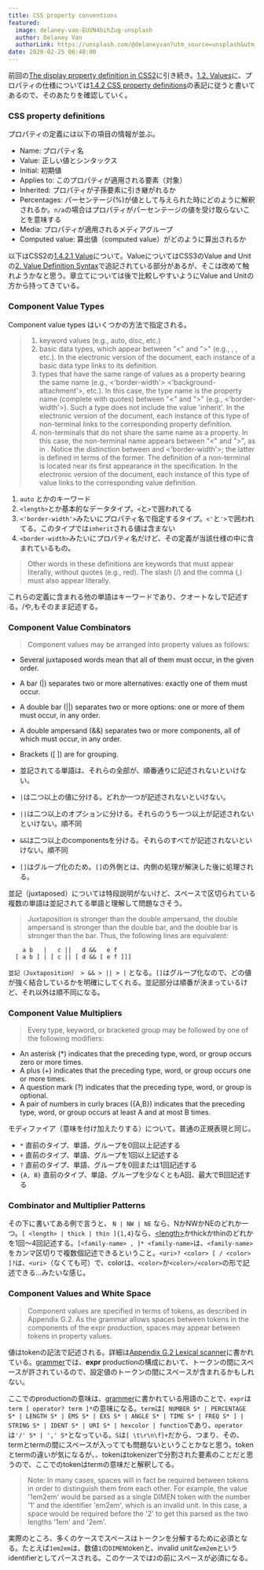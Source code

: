 ```yaml
---
title: CSS property conventions
featured:
  image: delaney-van-EUVN4bihZug-unsplash
  author: Delaney Van
  authorLink: https://unsplash.com/@delaneyvan?utm_source=unsplash&utm_medium=referral&utm_content=creditCopyText
date: 2020-02-25 06:48:00
---
```

前回の[The display property definition in CSS2](https://memolog.org/2020/display-property-definition-in-css2.html)に引き続き。[1.2. Values](https://www.w3.org/TR/css-display-3/#values)に、プロパティの仕様については[1.4.2 CSS property definitions](https://www.w3.org/TR/CSS22/about.html#property-defs)の表記に従うと書いてあるので、そのあたりを確認していく。<!-- more -->

### CSS property definitions

プロパティの定義には以下の項目の情報が並ぶ。

* Name:	プロパティ名
* Value:	正しい値とシンタックス
* Initial:	初期値
* Applies to:	このプロパティが適用される要素（対象）
* Inherited:	プロパティが子孫要素に引き継がれるか
* Percentages:	パーセンテージ(%)が値として与えられた時にどのように解釈されるか。`n/a`の場合はプロパティがパーセンテージの値を受け取らないことを意味する
* Media:	プロパティが適用されるメディアグループ
* Computed value:	算出値（computed value）がどのように算出されるか

以下はCSS2の[1.4.2.1 Value](https://www.w3.org/TR/CSS22/about.html#value-defs)について。ValueについてはCSS3のValue and Unitの[2. Value Definition Syntax](https://www.w3.org/TR/css-values-3/#value-defs)で追記されている部分があるが、そこは改めて触れようかなと思う。章立てについては後で比較しやすいようにValue and Unitの方から持ってきている。

### Component Value Types

Component value types はいくつかの方法で指定される。

> 1. keyword values (e.g., auto, disc, etc.)
> 2. basic data types, which appear between "<" and ">" (e.g., <length>, <percentage>, etc.). In the electronic version of the document, each instance of a basic data type links to its definition.
> 3. types that have the same range of values as a property bearing the same name (e.g., <'border-width'> <'background-attachment'>, etc.). In this case, the type name is the property name (complete with quotes) between "<" and ">" (e.g., <'border-width'>). Such a type does not include the value 'inherit'. In the electronic version of the document, each instance of this type of non-terminal links to the corresponding property definition.
> 4. non-terminals that do not share the same name as a property. In this case, the non-terminal name appears between "<" and ">", as in <border-width>. Notice the distinction between <border-width> and <'border-width'>; the latter is defined in terms of the former. The definition of a non-terminal is located near its first appearance in the specification. In the electronic version of the document, each instance of this type of value links to the corresponding value definition.

1. `auto` とかのキーワード
2. `<length>`とか基本的なデータタイプ。`<`と`>`で囲われてる
3. `<'border-width'>`みたいにプロパティ名で指定するタイプ。`<'`と`'>`で囲われてる。このタイプでは`inherit`される値は含まない
4. `<border-width>`みたいにプロパティ名だけど、その定義が当該仕様の中に含まれているもの。

> Other words in these definitions are keywords that must appear literally, without quotes (e.g., red). The slash (/) and the comma (,) must also appear literally.

これらの定義に含まれる他の単語はキーワードであり、クオートなしで記述する。/や,もそのまま記述する。

### Component Value Combinators

> Component values may be arranged into property values as follows:
* Several juxtaposed words mean that all of them must occur, in the given order.
* A bar (|) separates two or more alternatives: exactly one of them must occur.
* A double bar (||) separates two or more options: one or more of them must occur, in any order.
* A double ampersand (&&) separates two or more components, all of which must occur, in any order.
* Brackets ([ ]) are for grouping.

* 並記されてる単語は、それらの全部が、順番通りに記述されないといけない。
* `|`は二つ以上の値に分ける。どれか一つが記述されないといけない。
* `||`は二つ以上のオプションに分ける。それらのうち一つ以上が記述されないといけない。順不同
* `&&`は二つ以上のcomponentsを分ける。それらのすべてが記述されないといけない。順不同
* `[]`はグループ化のため。`[]`の外側とは、内側の処理が解決した後に処理される。

並記（juxtaposed）については特段説明がないけど、スペースで区切られている複数の単語は並記されてる単語と理解して問題なさそう。

> Juxtaposition is stronger than the double ampersand, the double ampersand is stronger than the double bar, and the double bar is stronger than the bar. Thus, the following lines are equivalent:
```
    a b   |   c ||   d &&   e f
  [ a b ] | [ c || [ d && [ e f ]]]
```

`並記（Juxtaposition） > && > || > |` となる。`[]`はグループ化なので、どの値が強く結合しているかを明確にしてくれる。並記部分は順番が決まっているけど、それ以外は順不同になる。

### Component Value Multipliers

> Every type, keyword, or bracketed group may be followed by one of the following modifiers:
* An asterisk (*) indicates that the preceding type, word, or group occurs zero or more times.
* A plus (+) indicates that the preceding type, word, or group occurs one or more times.
* A question mark (?) indicates that the preceding type, word, or group is optional.
* A pair of numbers in curly braces ({A,B}) indicates that the preceding type, word, or group occurs at least A and at most B times.

モディファイア（意味を付け加えたりする）について。普通の正規表現と同じ。
* `*` 直前のタイプ、単語、グループを0回以上記述する
* `+` 直前のタイプ、単語、グループを1回以上記述する
* `?` 直前のタイプ、単語、グループを0回または1回記述する
* `{A, B}` 直前のタイプ、単語、グループを少なくともA回、最大でB回記述する

### Combinator and Multiplier Patterns

その下に書いてある例で言うと、
`N | NW | NE` なら、NかNWかNEのどれか一つ。`[ <length> | thick | thin ]{1,4}`なら、[&lt;length&gt;](https://www.w3.org/TR/css-values-3/#length-value)かthickかthinのどれかを1回〜4回記述する。`[<family-name> , ]* <family-name>`は、`<family-name>`をカンマ区切りで複数個記述できるということ。`<uri>? <color> [ / <color> ]?`は、`<uri>`（なくても可）で、colorは、`<color>`か`<color>/<color>`の形で記述できる...みたいな感じ。

### Component Values and White Space

> Component values are specified in terms of tokens, as described in Appendix G.2. As the grammar allows spaces between tokens in the components of the expr production, spaces may appear between tokens in property values.

値はtokenの記法で記述される。詳細は[Appendix G.2 Lexical scanner](https://www.w3.org/TR/CSS22/grammar.html#scanner)に書かれている。[grammer](https://www.w3.org/TR/CSS22/grammar.html#grammar)では、**expr** productionの構成において、トークンの間にスペースが許されているので、設定値のトークンの間にスペースが含まれるかもしれない。

ここでのproductionの意味は、[grammer](https://www.w3.org/TR/CSS22/grammar.html#grammar)に書かれている用語のことで、`expr`は`term [ operator? term ]*`の意味になる。`term`は`[ NUMBER S* | PERCENTAGE S* | LENGTH S* | EMS S* | EXS S* | ANGLE S* | TIME S* | FREQ S* ] | STRING S* | IDENT S* | URI S* | hexcolor | function`であり、`operator`は`'/' S* | ',' S*`となっている。`S`は`[ \t\r\n\f]+`だから、つまり、その、termとtermの間にスペースが入ってても問題ないということかなと思う。tokenとtermの違いが気になるが、、tokenはtokenizerで分割された要素のことだと思うので、ここでのtokenはtermの意味だと解釈してる。

> Note: In many cases, spaces will in fact be required between tokens in order to distinguish them from each other. For example, the value '1em2em' would be parsed as a single DIMEN token with the number '1' and the identifier 'em2em', which is an invalid unit. In this case, a space would be required before the '2' to get this parsed as the two lengths '1em' and '2em'.

実際のところ、多くのケースでスペースはトークンを分解するために必須となる。たとえば`1em2em`は、数値`1`の`DIMEN`tokenと、invalid unitな`em2em`というidentifierとしてパースされる。このケースでは`2`の前にスペースが必須になる。


